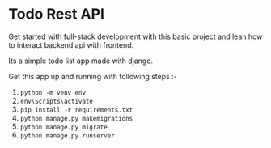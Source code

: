 # Todo Rest API

Get started with full-stack development with this  basic project and lean how to interact backend api with frontend.

Its a simple todo list app made with django.

Get this app up and running with following steps :-

1. `python -m venv env`
2. `env\Scripts\activate`
3. `pip install -r requirements.txt`
4. `python manage.py makemigrations`
5. `python manage.py migrate`
6. `python manage.py runserver`
